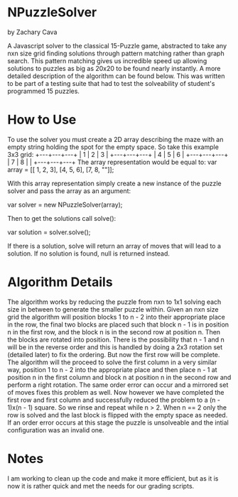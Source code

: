 NPuzzleSolver
=============
by Zachary Cava

A Javascript solver to the classical 15-Puzzle game, abstracted to take any 
nxn size grid finding solutions through pattern matching rather than graph search.
This pattern matching gives us incredible speed up allowing solutions to puzzles as big
as 20x20 to be found nearly instantly. A more detailed description of the algorithm
can be found below. This was written to be part of a testing suite that had to test the
solveability of student's programmed 15 puzzles.

How to Use
==========

To use the solver you must create a 2D array describing the maze with an empty string
holding the spot for the empty space. So take this example 3x3 grid:
     +---+---+---+
     | 1 | 2 | 3 |
     +---+---+---+
     | 4 | 5 | 6 |
     +---+---+---+
     | 7 | 8 |   |
     +---+---+---+
The array representation would be equal to:
var array = [[ 1, 2, 3], [4, 5, 6], [7, 8, ""]];

With this array representation simply create a new instance of the puzzle solver and
pass the array as an argument:

var solver = new NPuzzleSolver(array);

Then to get the solutions call solve():

var solution = solver.solve();

If there is a solution, solve will return an array of moves that will lead to a solution.
If no solution is found, null is returned instead.

Algorithm Details
=================
The algorithm works by reducing the puzzle from nxn to 1x1 solving each size in between
to generate the smaller puzzle within.
Given an nxn size grid the algorithm will position blocks 1 to n - 2 into their appropriate
place in the row, the final two blocks are placed such that block n - 1 is in position n
in the first row, and the block n is in the second row at position n. Then the blocks
are rotated into position. There is the possibility that n - 1 and n will be in the 
reverse order and this is handled by doing a 2x3 rotation set (detailed later) to fix
the ordering. But now the first row will be complete.
The algorithm will the proceed to solve the first column in a very similar way, position
1 to n - 2 into the appropriate place and then place n - 1 at position n in the first
column and block n at position n in the second row and perform a right rotation. The
same order error can occur and a mirrored set of moves fixes this problem as well.
Now however we have completed the first row and first column and successfully reduced
the problem to a (n - 1)x(n - 1) square. So we rinse and repeat while n > 2.
When n == 2 only the row is solved and the last block is flipped with the empty space as
needed. If an order error occurs at this stage the puzzle is unsolveable and the
intial configuration was an invalid one.

Notes
=====
I am working to clean up the code and make it more efficient, but as it is now it is rather
quick and met the needs for our grading scripts.